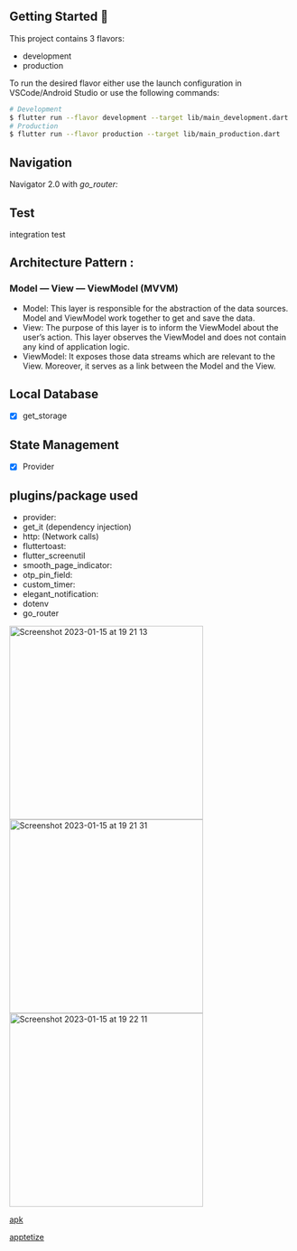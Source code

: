 ## Getting Started 🚀

This project contains 3 flavors:

- development
- production

To run the desired flavor either use the launch configuration in VSCode/Android Studio or use the following commands:

```sh
# Development
$ flutter run --flavor development --target lib/main_development.dart
# Production
$ flutter run --flavor production --target lib/main_production.dart
```

## Navigation
Navigator 2.0 with *go_router:*

## Test
integration test

## Architecture Pattern : 
### Model — View — ViewModel (MVVM)
- Model: This layer is responsible for the abstraction of the data sources. Model and ViewModel work together to get and save the data.
- View: The purpose of this layer is to inform the ViewModel about the user’s action. This layer observes the ViewModel and does not contain any kind of     application logic.
- ViewModel: It exposes those data streams which are relevant to the View. Moreover, it serves as a link between the Model and the View.


## Local Database
- [x] get_storage

## State Management
- [x] Provider

## plugins/package used
-  provider:
-  get_it (dependency injection)
-  http:  (Network calls)
-  fluttertoast:
-  flutter_screenutil 
-  smooth_page_indicator:
-  otp_pin_field:
-  custom_timer:
-  elegant_notification:
-  dotenv 
-  go_router

<img width="343" alt="Screenshot 2023-01-15 at 19 21 13" src="https://user-images.githubusercontent.com/65232750/212559477-c4c3e839-7519-489f-a661-a967696a237f.png">
<img width="343" alt="Screenshot 2023-01-15 at 19 21 31" src="https://user-images.githubusercontent.com/65232750/212559495-1507d9f1-ffd3-40cd-a9ea-af6717a4eb47.png">
<img width="343" alt="Screenshot 2023-01-15 at 19 22 11" src="https://user-images.githubusercontent.com/65232750/212559541-9019524b-6ec2-4138-b1c5-b7e3a10b56e2.png">

[apk ](https://drive.google.com/file/d/19RTWEUla9cBIuO2CAJO-GDaBSD3A2Q2T/view?usp=sharing)

[apptetize](https://appetize.io/app/vgzpaj6kazs545rzmqcq46newu?device=pixel4&osVersion=11.0&scale=75)


